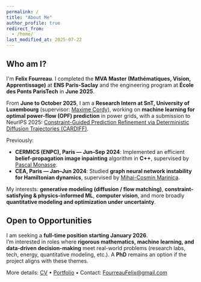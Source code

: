 ```yaml
---
permalink: /
title: "About Me"
author_profile: true
redirect_from:
  - /home/
last_modified_at: 2025-07-22
---
```


## Who am I?

I'm **Felix Fourreau**. I completed the **MVA Master (Mathématiques, Vision, Apprentissage)** at **ENS Paris-Saclay** and the engineering program at **École des Ponts ParisTech** in **June 2025**.

From **June to October 2025**, I am a **Research Intern at SnT, University of Luxembourg** (supervisor: [Maxime Cordy](https://scholar.google.com/citations?user=sRXHjkIAAAAJ&hl=fr)), working on **machine learning for optimal power-flow (OPF) prediction** in power grids, with a submission to NeurIPS 2025: [Constraint-Guided Prediction Refinement via Deterministic Diffusion Trajectories (CARDIFF)](https://arxiv.org/abs/2506.12911).

Previously:
- **CERMICS (ENPC), Paris — Jun–Sep 2024**: Implemented an efficient **belief-propagation image inpainting** algorithm in **C++**, supervised by [Pascal Monasse](https://scholar.google.com/citations?user=dZRK3HsAAAAJ&hl=fr).
- **CEA, Paris — Jan–Jun 2024**: Studied **graph neural network instability for Hamiltonian dynamics**, supervised by [Mihai-Cosmin Marinica](https://scholar.google.com/citations?user=Yfj9RqUAAAAJ&hl=en).

My interests: **generative modeling (diffusion / flow matching)**, **constraint-satisfying & physics-informed ML**, **computer vision**, and more broadly **quantitative modeling and optimization under uncertainty**.

## Open to Opportunities

I am seeking a **full-time position starting January 2026**.  
I’m interested in roles where **rigorous mathematics, machine learning, and data-driven decision-making** meet real-world problems (research labs, tech, energy, quantitative modeling, etc.). A **PhD** remains an option if the project aligns with these themes.

More details: [CV](/cv) • [Portfolio](/portfolio) • Contact: [FourreauFelix@gmail.com](mailto:FourreauFelix@gmail.com)